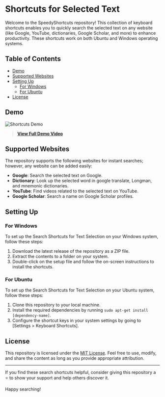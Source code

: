 # Shortcuts for Selected Text

Welcome to the SpeedyShortcuts repository! This collection of keyboard shortcuts enables you to quickly search the selected text on any website (like Google, YouTube, dictionaries, Google Scholar, and more) to enhance productivity. These shortcuts work on both Ubuntu and Windows operating systems.


## Table of Contents

- [Demo](#demo)
- [Supported Websites](#supported-websites)
- [Setting Up](#setting-up)
  - [For Windows](#for-windows)
  - [For Ubuntu](#for-ubuntu)
- [License](#license)


## Demo

![Shortcuts Demo](demo.gif)

> [**View Full Demo Video**](demo_video.mp4)


## Supported Websites

The repository supports the following websites for instant searches; however, any website can be added easily:

- **Google**: Search the selected text on Google.
- **Dictionary**: Look up the selected word in google translate, Longman, and mnemonic dictionaries.
- **YouTube**: Find videos related to the selected text on YouTube.
- **Google Scholar**: Search a name on Google Scholar profiles.

## Setting Up

### For Windows

To set up the Search Shortcuts for Text Selection on your Windows system, follow these steps:

1. Download the latest release of the repository as a ZIP file.
2. Extract the contents to a folder on your system.
3. Double-click on the setup file and follow the on-screen instructions to install the shortcuts.

### For Ubuntu

To set up the Search Shortcuts for Text Selection on your Ubuntu system, follow these steps:

1. Clone this repository to your local machine.
2. Install the required dependencies by running `sudo apt-get install [dependency-name]`.
3. Configure the shortcut keys in your system settings by going to [Settings > Keyboard Shortcuts].

## License

This repository is licensed under the [MIT License](LICENSE.md). Feel free to use, modify, and share the content as long as you provide appropriate attribution.

---

If you find these search shortcuts helpful, consider giving this repository a ⭐ to show your support and help others discover it.

Happy searching!

